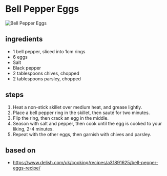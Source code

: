 # Bell Pepper Eggs

![Bell Pepper Eggs](https://recipes.ratcliffefamily.org/images/bell-pepper-eggs.jpg)

## ingredients

- 1 bell pepper, sliced into 1cm rings
- 6 eggs
- Salt
- Black pepper
- 2 tablespoons chives, chopped
- 2 tablespoons parsley, chopped

## steps

1. Heat a non-stick skillet over medium heat, and grease lightly.
2. Place a bell pepper ring in the skillet, then sauté for two minutes.
3. Flip the ring, then crack an egg in the middle.
4. Season with salt and pepper, then cook until the egg is cooked to your liking, 2-4 minutes.
5. Repeat with the other eggs, then garnish with chives and parsley.

## based on

- https://www.delish.com/uk/cooking/recipes/a31891625/bell-pepper-eggs-recipe/
